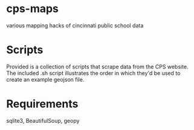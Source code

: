 cps-maps
========

various mapping hacks of cincinnati public school data

# Scripts

Provided is a collection of scripts that scrape data from the CPS website.  The included .sh script illustrates the order in which they'd be used to create an example geojson file.

# Requirements

sqlite3, BeautifulSoup, geopy
